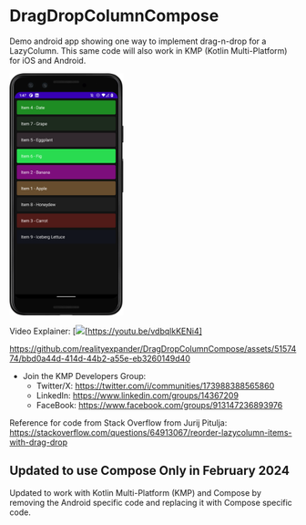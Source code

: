 # DragDropColumnCompose
Demo android app showing one way to implement drag-n-drop for a LazyColumn.
This same code will also work in KMP (Kotlin Multi-Platform) for iOS and Android.

[<img src="Screenshot_20240209_134747.png" width="200"/>](Screenshot_20240209_134747.png)

Video Explainer:
[<img src="https://github.com/realityexpander/DragDropColumnCompose/assets/5157474/40612935-110b-4f78-a59c-3a2734f6b07d" width="200">[https://youtu.be/vdbqlkKENi4]


https://github.com/realityexpander/DragDropColumnCompose/assets/5157474/bbd0a44d-414d-44b2-a55e-eb3260149d40

- Join the KMP Developers Group:
    - Twitter/X: https://twitter.com/i/communities/173988388565860
    - LinkedIn: https://www.linkedin.com/groups/14367209
    - FaceBook: https://www.facebook.com/groups/913147236893976

Reference for code from Stack Overflow from Jurij Pitulja:
https://stackoverflow.com/questions/64913067/reorder-lazycolumn-items-with-drag-drop

## Updated to use Compose Only in February 2024
Updated to work with Kotlin Multi-Platform (KMP) and Compose by removing the Android specific code 
and replacing it with Compose specific code.
